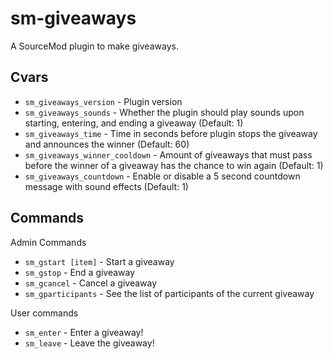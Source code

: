 # sm-giveaways
A SourceMod plugin to make giveaways.

## Cvars
* `sm_giveaways_version` - Plugin version
* `sm_giveaways_sounds` - Whether the plugin should play sounds upon starting, entering, and ending a giveaway (Default: 1)
* `sm_giveaways_time` - Time in seconds before plugin stops the giveaway and announces the winner (Default: 60)
* `sm_giveaways_winner_cooldown` - Amount of giveaways that must pass before the winner of a giveaway has the chance to win again (Default: 1)
* `sm_giveaways_countdown` - Enable or disable a 5 second countdown message with sound effects (Default: 1)


## Commands

Admin Commands
* `sm_gstart [item]` - Start a giveaway
* `sm_gstop` - End a giveaway
* `sm_gcancel` - Cancel a giveaway
* `sm_gparticipants` - See the list of participants of the current giveaway

User commands
* `sm_enter` - Enter a giveaway!
* `sm_leave` - Leave the giveaway!
